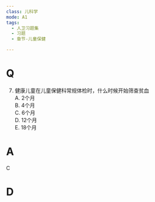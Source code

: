 ```yaml
---
class: 儿科学
mode: A1
tags:
  - 人卫习题集
  - 习题
  - 章节-儿童保健

---
```


# Q
7. 健康儿童在儿童保健科常规体检时，什么时候开始筛查贫血  
A. 2个月  
B. 4个月  
C. 6个月  
D. 12个月  
E. 18个月  
# A
C
# D
